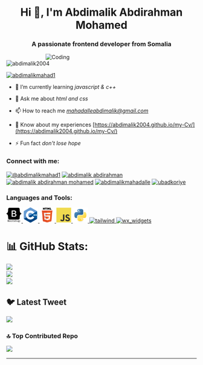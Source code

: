 <h1 align="center">Hi 👋, I'm Abdimalik Abdirahman Mohamed</h1>
<h3 align="center">A passionate frontend developer from Somalia</h3>
<img align="right" alt="Coding" width="400" src="https://camo.githubusercontent.com/f6ceef6182b0f307f57a53dce6d6f1e5821019109609bbcdf4b776e912949503/68747470733a2f2f6d656469612e74656e6f722e636f6d2f714a35657656732d5f755541414141432f636f64696e672e676966">
<p align="left"> <img src="https://komarev.com/ghpvc/?username=abdimalik2004&label=Profile%20views&color=0e75b6&style=flat" alt="abdimalik2004" /> </p>
<p align="left"> <a href="https://twitter.com/@abdimalikmahad1" target="blank"><img src="https://img.shields.io/twitter/follow/abdimalikmahad1?logo=twitter&style=for-the-badge" alt="abdimalikmahad1" /></a> </p>

- 🌱 I’m currently learning *javascript & c++*

- 💬 Ask me about *html and css*

- 📫 How to reach me *mahadalleabdimalik@gmail.com*

- 📄 Know about my experiences [https://abdimalik2004.github.io/my-Cv/](https://abdimalik2004.github.io/my-Cv/)

- ⚡ Fun fact *don't lose hope*

<h3 align="left">Connect with me:</h3>
<p align="left">
<a href="https://twitter.com/@abdimalikmahad1" target="blank"><img align="center" src="https://raw.githubusercontent.com/rahuldkjain/github-profile-readme-generator/master/src/images/icons/Social/twitter.svg" alt="@abdimalikmahad1" height="30" width="40" /></a>
<a href="https://www.linkedin.com/in/abdimalik-abdirahman-544444251/" target="_blank"><img align="center" src="https://raw.githubusercontent.com/rahuldkjain/github-profile-readme-generator/master/src/images/icons/Social/linked-in-alt.svg" alt="abdimalik abdirahman" height="30" width="40" /></a>
<a href="https://www.facebook.com/abdimalik.abdirahman21/" target="blank"><img align="center" src="https://raw.githubusercontent.com/rahuldkjain/github-profile-readme-generator/master/src/images/icons/Social/facebook.svg" alt="abdimalik abdirahman mohamed" height="30" width="40" /></a>
<a href="https://instagram.com/abdimalikmahadalle" target="blank"><img align="center" src="https://raw.githubusercontent.com/rahuldkjain/github-profile-readme-generator/master/src/images/icons/Social/instagram.svg" alt="abdimalikmahadalle" height="30" width="40" /></a>
<a href="https://www.youtube.com/@ubadkoriye" target="blank"><img align="center" src="https://raw.githubusercontent.com/rahuldkjain/github-profile-readme-generator/master/src/images/icons/Social/youtube.svg" alt="ubadkoriye" height="30" width="40" /></a>
</p>

<h3 align="left">Languages and Tools:</h3>
<p align="left"> <a href="https://getbootstrap.com" target="_blank" rel="noreferrer"> <img src="https://raw.githubusercontent.com/devicons/devicon/master/icons/bootstrap/bootstrap-plain-wordmark.svg" alt="bootstrap" width="40" height="40"/> </a> <a href="https://www.w3schools.com/cpp/" target="_blank" rel="noreferrer"> <img src="https://raw.githubusercontent.com/devicons/devicon/master/icons/cplusplus/cplusplus-original.svg" alt="cplusplus" width="40" height="40"/> </a> <a href="https://www.w3.org/html/" target="_blank" rel="noreferrer"> <img src="https://raw.githubusercontent.com/devicons/devicon/master/icons/html5/html5-original-wordmark.svg" alt="html5" width="40" height="40"/> </a> <a href="https://developer.mozilla.org/en-US/docs/Web/JavaScript" target="_blank" rel="noreferrer"> <img src="https://raw.githubusercontent.com/devicons/devicon/master/icons/javascript/javascript-original.svg" alt="javascript" width="40" height="40"/> </a> <a href="https://www.python.org" target="_blank" rel="noreferrer"> <img src="https://raw.githubusercontent.com/devicons/devicon/master/icons/python/python-original.svg" alt="python" width="40" height="40"/> </a> <a href="https://tailwindcss.com/" target="_blank" rel="noreferrer"> <img src="https://www.vectorlogo.zone/logos/tailwindcss/tailwindcss-icon.svg" alt="tailwind" width="40" height="40"/> </a> <a href="https://www.wxwidgets.org/" target="_blank" rel="noreferrer"> <img src="https://upload.wikimedia.org/wikipedia/commons/b/bb/WxWidgets.svg" alt="wx_widgets" width="40" height="40"/> </a> </p>

# 📊 GitHub Stats:
![](https://github-readme-stats-git-masterrstaa-rickstaa.vercel.app/api?username=abdimalik2004&theme=radical&hide_border=false&include_all_commits=true&count_private=false)<br/>
![](https://github-readme-streak-stats.herokuapp.com/?user=abdimalik2004&theme=radical&hide_border=false)<br/>
![](https://github-readme-stats-git-masterrstaa-rickstaa.vercel.app/api?username=abdimalik2004&theme=radical&hide_border=false&include_all_commits=true&count_private=false&layout=compact)

## 🐦 Latest Tweet
[![](https://gtce.itsvg.in/api?username=@AbdimalikMahad1)](https://github.com/VishwaGauravIn/github-twitter-card-embed)

### 🔝 Top Contributed Repo
![](https://github-contributor-stats.vercel.app/api?username=abdimalik2004&limit=5&theme=dark&combine_all_yearly_contributions=true)

---

<!-- Proudly created with GPRM ( https://gprm.itsvg.in ) -->
